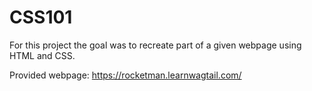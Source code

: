 # CSS101

For this project the goal was to recreate part of a given webpage using HTML and CSS.

Provided webpage: https://rocketman.learnwagtail.com/
